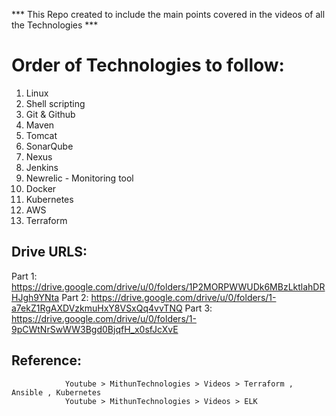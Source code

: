 *** This Repo created to include the main points covered in the videos of all the Technologies ***

# Order of Technologies to follow:

1. Linux
2. Shell scripting
3. Git & Github
4. Maven
5. Tomcat
6. SonarQube
7. Nexus
8. Jenkins
9. Newrelic  - Monitoring tool
10. Docker
11. Kubernetes
12. AWS
13. Terraform

Drive URLS:
-----------
Part 1: https://drive.google.com/drive/u/0/folders/1P2MORPWWUDk6MBzLktlahDRHJgh9YNta
Part 2: https://drive.google.com/drive/u/0/folders/1-a7ekZ1RgAXDVzkmuHxY8VSxQq4vvTNQ
Part 3: https://drive.google.com/drive/u/0/folders/1-9pCWtNrSwWW3Bgd0BjqfH_x0sfJcXvE


Reference:
----------
				Youtube > MithunTechnologies > Videos > Terraform , Ansible , Kubernetes 
				Youtube > MithunTechnologies > Videos > ELK 
